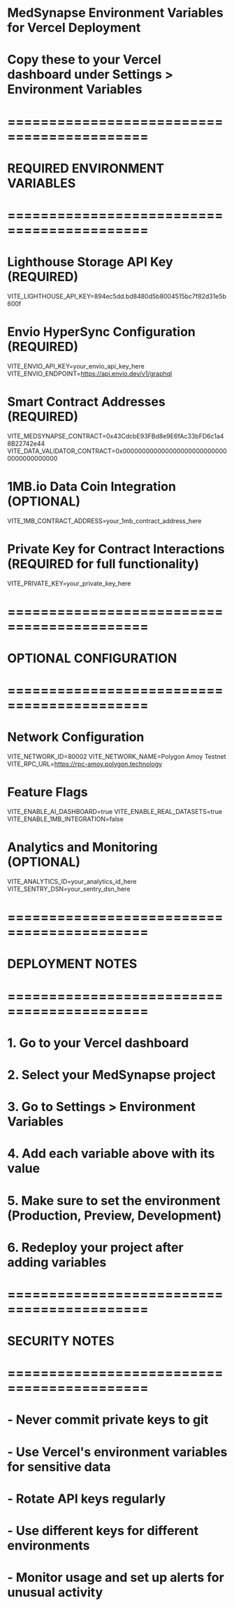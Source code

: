 # MedSynapse Environment Variables for Vercel Deployment
# Copy these to your Vercel dashboard under Settings > Environment Variables

# ===========================================
# REQUIRED ENVIRONMENT VARIABLES
# ===========================================

# Lighthouse Storage API Key (REQUIRED)
VITE_LIGHTHOUSE_API_KEY=894ec5dd.bd8480d5b8004515bc7f82d31e5b600f

# Envio HyperSync Configuration (REQUIRED)
VITE_ENVIO_API_KEY=your_envio_api_key_here
VITE_ENVIO_ENDPOINT=https://api.envio.dev/v1/graphql

# Smart Contract Addresses (REQUIRED)
VITE_MEDSYNAPSE_CONTRACT=0x43CdcbE93FBd8e9E6fAc33bFD6c1a48B22742e44
VITE_DATA_VALIDATOR_CONTRACT=0x0000000000000000000000000000000000000000

# 1MB.io Data Coin Integration (OPTIONAL)
VITE_1MB_CONTRACT_ADDRESS=your_1mb_contract_address_here

# Private Key for Contract Interactions (REQUIRED for full functionality)
VITE_PRIVATE_KEY=your_private_key_here

# ===========================================
# OPTIONAL CONFIGURATION
# ===========================================

# Network Configuration
VITE_NETWORK_ID=80002
VITE_NETWORK_NAME=Polygon Amoy Testnet
VITE_RPC_URL=https://rpc-amoy.polygon.technology

# Feature Flags
VITE_ENABLE_AI_DASHBOARD=true
VITE_ENABLE_REAL_DATASETS=true
VITE_ENABLE_1MB_INTEGRATION=false

# Analytics and Monitoring (OPTIONAL)
VITE_ANALYTICS_ID=your_analytics_id_here
VITE_SENTRY_DSN=your_sentry_dsn_here

# ===========================================
# DEPLOYMENT NOTES
# ===========================================

# 1. Go to your Vercel dashboard
# 2. Select your MedSynapse project
# 3. Go to Settings > Environment Variables
# 4. Add each variable above with its value
# 5. Make sure to set the environment (Production, Preview, Development)
# 6. Redeploy your project after adding variables

# ===========================================
# SECURITY NOTES
# ===========================================

# - Never commit private keys to git
# - Use Vercel's environment variables for sensitive data
# - Rotate API keys regularly
# - Use different keys for different environments
# - Monitor usage and set up alerts for unusual activity

